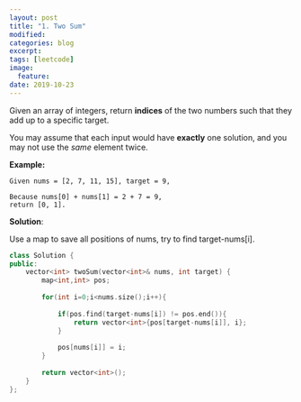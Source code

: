 ```yaml
---
layout: post
title: "1. Two Sum"
modified:
categories: blog
excerpt:
tags: [leetcode]
image:
  feature:
date: 2019-10-23
---
```

Given an array of integers, return **indices** of the two numbers such that they add up to a specific target.

You may assume that each input would have **exactly** one solution, and you may not use the *same* element twice.

**Example:**

```
Given nums = [2, 7, 11, 15], target = 9,

Because nums[0] + nums[1] = 2 + 7 = 9,
return [0, 1].
```



**Solution**:

Use a map to save all positions of nums, try to find target-nums[i].

```c++
class Solution {
public:
    vector<int> twoSum(vector<int>& nums, int target) {
        map<int,int> pos;
        
        for(int i=0;i<nums.size();i++){
            
            if(pos.find(target-nums[i]) != pos.end()){
                return vector<int>{pos[target-nums[i]], i};
            }
            
            pos[nums[i]] = i;
        }
        
        return vector<int>();
    }
};
```

